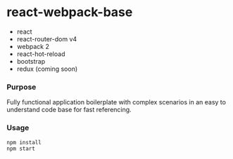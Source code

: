 # react-webpack-base
- react
- react-router-dom v4
- webpack 2
- react-hot-reload
- bootstrap
- redux (coming soon)

### Purpose
Fully functional application boilerplate with complex scenarios in an easy to understand code base for fast referencing.

### Usage

```
npm install
npm start
```
